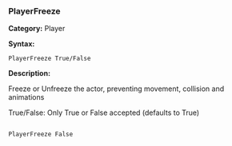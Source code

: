 ### PlayerFreeze

**Category:**
Player

**Syntax:**

```scorpionengine
PlayerFreeze True/False
```

**Description:**

Freeze or Unfreeze the actor, preventing movement, collision and animations

True/False: Only True or False accepted (defaults to True)

```scorpionengine

PlayerFreeze False

```
